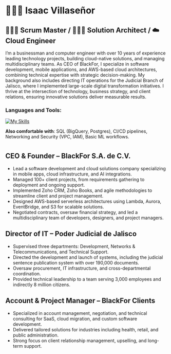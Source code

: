 # 👨🏻‍💻 Isaac Villaseñor

## 👨🏻‍🏫 Scrum Master / 👨🏻‍🔧 Solution Architect / ☁️ Cloud Engineer

I’m a businessman and computer engineer with over 10 years of experience leading technology projects, building cloud-native solutions, and managing multidisciplinary teams. As CEO of BlackFor, I specialize in software development, mobile applications, and AWS-based cloud architectures, combining technical expertise with strategic decision-making. My background also includes directing IT operations for the Judicial Branch of Jalisco, where I implemented large-scale digital transformation initiatives. I thrive at the intersection of technology, business strategy, and client relations, ensuring innovative solutions deliver measurable results.

### Languages and Tools:

[![My Skills](https://skillicons.dev/icons?i=aws,docker,linux,jenkins,git,github,mysql,dynamodb,figma&theme=light)](https://skillicons.dev)

**Also comfortable with**: SQL (BigQuery, Postgres), CI/CD pipelines, Networking and Security (VPC, IAM), Basic ML workflows.

#

## CEO & Founder – BlackFor S.A. de C.V.
- Lead a software development and cloud solutions company specializing in mobile apps, cloud infrastructure, and AI integrations.
- Managed 100+ client projects, from requirements gathering to deployment and ongoing support.
- Implemented Zoho CRM, Zoho Books, and agile methodologies to streamline client and project management.
- Designed AWS-based serverless architectures using Lambda, Aurora, EventBridge, and S3 for scalable solutions.
- Negotiated contracts, oversaw financial strategy, and led a multidisciplinary team of developers, designers, and project managers.

## Director of IT – Poder Judicial de Jalisco
- Supervised three departments: Development, Networks & Telecommunications, and Technical Support.
- Directed the development and launch of systems, including the judicial sentence publication system with over 190,000 documents.
- Oversaw procurement, IT infrastructure, and cross-departmental coordination.
- Provided technical leadership to a team serving 3,000 employees and indirectly 8 million citizens.

## Account & Project Manager – BlackFor Clients
- Specialized in account management, negotiation, and technical consulting for SaaS, cloud migration, and custom software development.
- Delivered tailored solutions for industries including health, retail, and public administration.
- Strong focus on client relationship management, upselling, and long-term support.